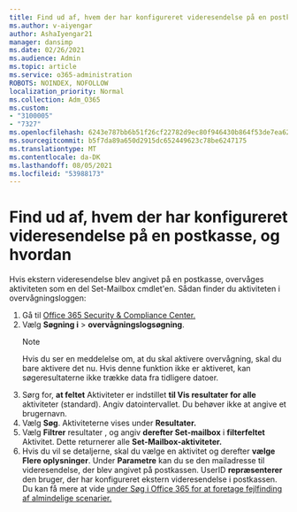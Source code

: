 ```yaml
---
title: Find ud af, hvem der har konfigureret videresendelse på en postkasse, og hvordan
ms.author: v-aiyengar
author: AshaIyengar21
manager: dansimp
ms.date: 02/26/2021
ms.audience: Admin
ms.topic: article
ms.service: o365-administration
ROBOTS: NOINDEX, NOFOLLOW
localization_priority: Normal
ms.collection: Adm_O365
ms.custom:
- "3100005"
- "7327"
ms.openlocfilehash: 6243e787bb6b51f26cf22782d9ec80f946430b864f53de7ea626b7166a674d2c
ms.sourcegitcommit: b5f7da89a650d2915dc652449623c78be6247175
ms.translationtype: MT
ms.contentlocale: da-DK
ms.lasthandoff: 08/05/2021
ms.locfileid: "53988173"
---
```

# <a name="find-out-who-set-up-forwarding-on-a-mailbox-and-how"></a>Find ud af, hvem der har konfigureret videresendelse på en postkasse, og hvordan

Hvis ekstern videresendelse blev angivet på en postkasse, overvåges aktiviteten som en del Set-Mailbox cmdlet'en. Sådan finder du aktiviteten i overvågningsloggen:

1. Gå til [Office 365 Security & Compliance Center.](https://go.microsoft.com/fwlink/p/?linkid=2077143)
1. Vælg **Søgning i** >  **overvågningslogsøgning**.
    > [!NOTE]
    > Hvis du ser en meddelelse om, at du skal aktivere overvågning, skal du bare aktivere det nu. Hvis denne funktion ikke er aktiveret, kan søgeresultaterne ikke trække data fra tidligere datoer.
1. Sørg for, **at feltet** Aktiviteter er indstillet **til Vis resultater for alle** aktiviteter (standard). Angiv datointervallet. Du behøver ikke at angive et brugernavn.
1. Vælg **Søg**. Aktiviteterne vises under **Resultater.**
1. Vælg **Filtrer** resultater , og angiv **derefter Set-mailbox** i **filterfeltet** Aktivitet. Dette returnerer alle **Set-Mailbox-aktiviteter.**
1. Hvis du vil se detaljerne, skal du vælge en aktivitet og derefter **vælge Flere oplysninger**. Under **Parametre** kan du se den mailadresse til videresendelse, der blev angivet på postkassen. UserID **repræsenterer** den bruger, der har konfigureret ekstern videresendelse i postkassen.
Du kan få mere at vide [under Søg i Office 365 for at foretage fejlfinding af almindelige scenarier.](https://go.microsoft.com/fwlink/?linkid=2103944)